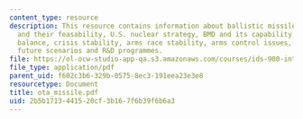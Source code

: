 ```yaml
---
content_type: resource
description: This resource contains information about ballistic missile defense technologies
  and their feasability, U.S. nuclear strategy, BMD and its capability, strategic
  balance, crisis stability, arms race stability, arms control issues, alternative
  future scenarios and R&D programmes.
file: https://ol-ocw-studio-app-qa.s3.amazonaws.com/courses/ids-900-integrating-doctoral-seminar-on-emerging-technologies-fall-2005/2b5b1713441520cf3b167f6b39f6b6a3_ota_missile.pdf
file_type: application/pdf
parent_uid: f602c3b6-329b-0575-8ec3-191eea23e3e8
resourcetype: Document
title: ota_missile.pdf
uid: 2b5b1713-4415-20cf-3b16-7f6b39f6b6a3
---
```

